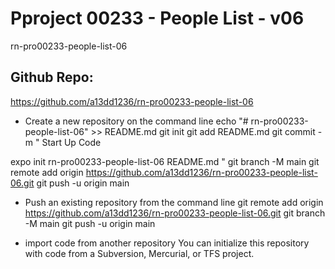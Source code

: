# Pproject 00233 - People List - v06

rn-pro00233-people-list-06

## Github Repo:

https://github.com/a13dd1236/rn-pro00233-people-list-06

  - Create a new repository on the command line
echo "# rn-pro00233-people-list-06" >> README.md
git init
git add README.md
git commit -m "
Start Up Code

expo init rn-pro00233-people-list-06
README.md
"
git branch -M main
git remote add origin https://github.com/a13dd1236/rn-pro00233-people-list-06.git
git push -u origin main

  - Push an existing repository from the command line
git remote add origin https://github.com/a13dd1236/rn-pro00233-people-list-06.git
git branch -M main
git push -u origin main

  - import code from another repository
You can initialize this repository with code from a Subversion, Mercurial, or TFS project.